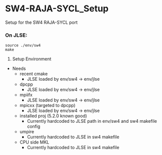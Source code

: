 # SW4-RAJA-SYCL\_Setup

Setup for the SW4 RAJA-SYCL port

### On JLSE:
```
source ./env/sw4
make
```

1. Setup Environment
  - Needs
    - recent cmake
      - JLSE loaded by env/sw4 -> env/jlse
    - dpcpp
      - JLSE loaded by env/sw4 -> env/jlse
    - mpiifx 
      - JLSE loaded by env/sw4 -> env/jlse
    - mpicxx (targeted to dpcpp) 
      - JLSE loaded by env/sw4 -> env/jlse
    - installed proj (5.2.0 known good)
      - Currently hardcoded to JLSE path in env/sw4 and sw4 makefile config
    - umpire 
      - Currently hardcoded to JLSE in sw4 makefile
    - CPU side MKL
      - Currently hardcoded to JLSE in sw4 makefile
